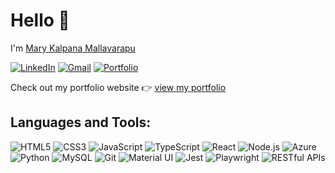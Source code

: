 # Hello 👋

I'm [Mary Kalpana Mallavarapu](https://github.com/Kalpana057) 

[![LinkedIn](https://img.shields.io/badge/LinkedIn-blue?logo=linkedin)](https://www.linkedin.com/in/mary-kalpana-mallavarapu-0b448b202/)
[![Gmail](https://img.shields.io/badge/Gmail-red?logo=gmail)](mailto:kalpanamallavarapu123@gmail.com)
[![Portfolio](https://img.shields.io/badge/Portfolio-blue?logo=github)](https://kalpana057.github.io/Portfolio/)

Check out my portfolio website 👉 [view my portfolio](https://kalpana057.github.io/Portfolio/)

## Languages and Tools:

![HTML5](https://img.shields.io/badge/HTML5-FF5733?logo=html5)
![CSS3](https://img.shields.io/badge/CSS3-33A7FF?logo=css3)
![JavaScript](https://img.shields.io/badge/JavaScript-F7DF1E?logo=javascript)
![TypeScript](https://img.shields.io/badge/TypeScript-3178C6?logo=typescript)
![React](https://img.shields.io/badge/React-61DAFB?logo=react)
![Node.js](https://img.shields.io/badge/Node.js-339933?logo=node.js)
![Azure](https://img.shields.io/badge/Azure-0078D4?logo=microsoftazure)
![Python](https://img.shields.io/badge/Python-3776AB?logo=python)
![MySQL](https://img.shields.io/badge/MySQL-4479A1?logo=mysql)
![Git](https://img.shields.io/badge/Git-F05032?logo=git)
![Material UI](https://img.shields.io/badge/Material_UI-0081CB?logo=mui)
![Jest](https://img.shields.io/badge/Jest-C21325?logo=jest)
![Playwright](https://img.shields.io/badge/Playwright-430098?logo=playwright)
![RESTful APIs](https://img.shields.io/badge/RESTful_APIs-00A6A6?logo=api)
